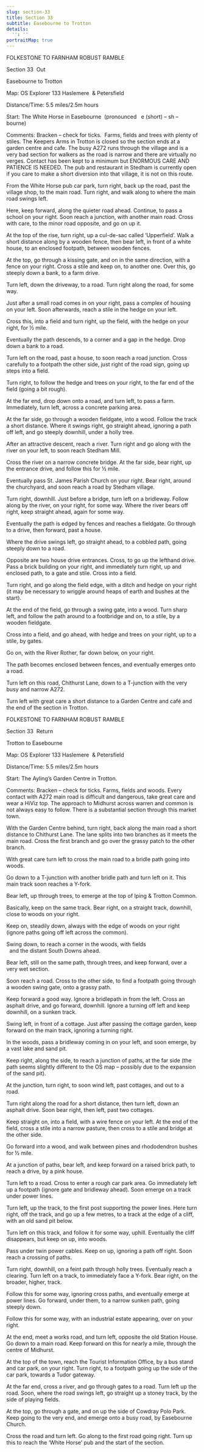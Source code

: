```yaml
---
slug: section-33
title: Section 33
subtitle: Easebourne to Trotton
details:
  '': ''
portraitMap: true
---
```

FOLKESTONE TO FARNHAM ROBUST RAMBLE

Section 33  Out

Easebourne to Trotton

Map: OS Explorer 133 Haslemere  & Petersfield

Distance/Time: 5.5 miles/2.5m hours

Start: The White Horse in Easebourne  (pronounced   e (short) – sh – bourne)

Comments: Bracken – check for ticks.  Farms, fields and trees with plenty of stiles. The Keepers Arms in Trotton is closed so the section ends at a garden centre and cafe. The busy A272 runs through the village and is a very bad section for walkers as the road is narrow and there are virtually no verges. Contact has been kept to a minimum but ENORMOUS CARE AND PATIENCE IS NEEDED. The pub and restaurant in Stedham is currently open if you care to make a short diversion into that village, it is not on this route.

From the White Horse pub car park, turn right, back up the road, past the village shop, to the main road. Turn right, and walk along to where the main road swings left.

Here, keep forward, along the quieter road ahead. Continue, to pass a school on your right. Soon reach a junction, with another main road. Cross with care, to the minor road opposite, and go on up it.

At the top of the rise, turn right, up a cul-de-sac called ‘Upperfield’. Walk a short distance along by a wooden fence, then bear left, in front of a white house, to an enclosed footpath, between wooden fences.

At the top, go through a kissing gate, and on in the same direction, with a fence on your right. Cross a stile and keep on, to another one. Over this, go steeply down a bank, to a farm drive.

Turn left, down the driveway, to a road. Turn right along the road, for some way.

Just after a small road comes in on your right, pass a complex of housing on your left. Soon afterwards, reach a stile in the hedge on your left.

Cross this, into a field and turn right, up the field, with the hedge on your right, for ½ mile.

Eventually the path descends, to a corner and a gap in the hedge. Drop down a bank to a road.

Turn left on the road, past a house, to soon reach a road junction. Cross carefully to a footpath the other side, just right of the road sign, going up steps into a field.

Turn right, to follow the hedge and trees on your right, to the far end of the field (going a bit rough).

At the far end, drop down onto a road, and turn left, to pass a farm. Immediately, turn left, across a concrete parking area.

At the far side, go through a wooden fieldgate, into a wood. Follow the track a short distance. Where it swings right, go straight ahead, ignoring a path off left, and go steeply downhill, under a holly tree.

After an attractive descent, reach a river. Turn right and go along with the river on your left, to soon reach Stedham Mill.

Cross the river on a narrow concrete bridge. At the far side, bear right, up the entrance drive, and follow this for ½ mile.

Eventually pass St. James Parish Church on your right. Bear right, around the churchyard, and soon reach a road by Stedham village.

Turn right, downhill. Just before a bridge, turn left on a bridleway. Follow along by the river, on your right, for some way. Where the river bears off right, keep straight ahead, again for some way.

Eventually the path is edged by fences and reaches a fieldgate. Go through to a drive, then forward, past a house.

Where the drive swings left, go straight ahead, to a cobbled path, going steeply down to a road.

Opposite are two house drive entrances. Cross, to go up the lefthand drive. Pass a brick building on your right, and immediately turn right, up and enclosed path, to a gate and stile. Cross into a field.

Turn right, and go along the field edge, with a ditch and hedge on your right (it may be necessary to wriggle around heaps of earth and bushes at the start).

At the end of the field, go through a swing gate, into a wood. Turn sharp left, and follow the path around to a footbridge and on, to a stile, by a wooden fieldgate.

Cross into a field, and go ahead, with hedge and trees on your right, up to a stile, by gates.

Go on, with the River Rother, far down below, on your right.

The path becomes enclosed between fences, and eventually emerges onto a road.

Turn left on this road, Chithurst Lane, down to a T-junction with the very busy and narrow A272.

Turn left with great care a short distance to a Garden Centre and café and the end of the section in Trotton.

FOLKESTONE TO FARNHAM ROBUST RAMBLE

Section 33  Return

Trotton to Easebourne

Map: OS Explorer 133 Haslemere  & Petersfield

Distance/Time: 5.5 miles/2.5m hours

Start: The Ayling’s Garden Centre in Trotton.

Comments: Bracken – check for ticks. Farms, fields and woods. Every contact with A272 main road is difficult and dangerous, take great care and wear a HiViz top. The approach to Midhurst across warren and common is not always easy to follow. There is a substantial section through this market town.

With the Garden Centre behind, turn right, back along the main road a short distance to Chithurst Lane. The lane splits into two branches as it meets the main road. Cross the first branch and go over the grassy patch to the other branch.

With great care turn left to cross the main road to a bridle path going into woods.

Go down to a T-junction with another bridle path and turn left on it. This main track soon reaches a Y-fork.

Bear left, up through trees, to emerge at the top of Iping & Trotton Common.

Basically, keep on the same track. Bear right, on a straight track, downhill, close to woods on your right.

Keep on, steadily down, always with the edge of woods on your right (ignore paths going off left across the common).

Swing down, to reach a corner in the woods, with fields                                     and the distant South Downs ahead.

Bear left, still on the same path, through trees, and keep forward, over a very wet section.

Soon reach a road. Cross to the other side, to find a footpath going through a wooden swing gate, onto a grassy path.

Keep forward a good way. Ignore a bridlepath in from the left. Cross an asphalt drive, and go forward, downhill. Ignore a turning off left and keep downhill, on a sunken track.

Swing left, in front of a cottage. Just after passing the cottage garden, keep forward on the main track, ignoring a turning right.

In the woods, pass a bridleway coming in on your left, and soon emerge, by a vast lake and sand pit.

Keep right, along the side, to reach a junction of paths, at the far side (the path seems slightly different to the OS map – possibly due to the expansion of the sand pit).

At the junction, turn right, to soon wind left, past cottages, and out to a road.

Turn right along the road for a short distance, then turn left, down an asphalt drive. Soon bear right, then left, past two cottages.

Keep straight on, into a field, with a wire fence on your left. At the end of the field, cross a stile into a narrow pasture, then cross to a stile and bridge at the other side.

Go forward into a wood, and walk between pines and rhododendron bushes for ½ mile.

At a junction of paths, bear left, and keep forward on a raised brick path, to reach a drive, by a pink house.

Turn left to a road. Cross to enter a rough car park area. Go immediately left up a footpath (ignore gate and bridleway ahead). Soon emerge on a track under power lines.

Turn left, up the track, to the first post supporting the power lines. Here turn right, off the track, and go up a few metres, to a track at the edge of a cliff, with an old sand pit below.

Turn left on this track, and follow it for some way, uphill. Eventually the cliff disappears, but keep on up, into woods.

Pass under twin power cables. Keep on up, ignoring a path off right. Soon reach a crossing of paths.

Turn right, downhill, on a feint path through holly trees. Eventually reach a clearing. Turn left on a track, to immediately face a Y-fork. Bear right, on the broader, higher, track.

Follow this for some way, ignoring cross paths, and eventually emerge at power lines. Go forward, under them, to a narrow sunken path, going steeply down.

Follow this for some way, with an industrial estate appearing, over on your right.

At the end, meet a works road, and turn left, opposite the old Station House. Go down to a main road. Keep forward on this for nearly a mile, through the centre of Midhurst.

At the top of the town, reach the Tourist Information Office, by a bus stand and car park, on your right. Turn right, to a footpath going up the side of the car park, towards a Tudor gateway.

At the far end, cross a river, and go through gates to a road. Turn left up the road. Soon, where the road swings left, go straight up a stoney track, by the side of playing fields.

At the top, go through a gate, and on up the side of Cowdray Polo Park. Keep going to the very end, and emerge onto a busy road, by Easebourne Church.

Cross the road and turn left. Go along to the first road going right. Turn up this to reach the ‘White Horse’ pub and the start of the section.
